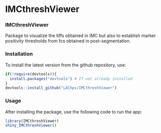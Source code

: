IMCthreshViewer
===============

### IMCthreshViewer

Package to visualize the tiffs obtained in IMC but also to establish marker positivity thresholds from fcs obtained in post-segmentation.


### Installation

To install the latest version from the github repository, use:


```r
if(!require(devtools)){
  install.packages("devtools") # If not already installed
}
devtools::install_github("LAChpx/IMCthreshViewer")
```


### Usage

After installing the package, use the following code to run the app:


```r
library(IMCthreshViewer)
shiny_IMCthreshViewer()
```
